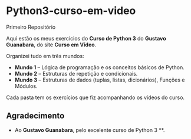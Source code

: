 # Python3-curso-em-video
  Primeiro Repositório

Aqui estão os meus exercícios do **Curso de Python 3** do **Gustavo Guanabara**, do site **Curso em Vídeo**.  

Organizei tudo em três mundos:

- **Mundo 1** – Lógica de programação e os conceitos básicos de Python.
- **Mundo 2** – Estruturas de repetição e condicionais.
- **Mundo 3** – Estruturas de dados (tuplas, listas, dicionários), Funções e Módulos.

Cada pasta tem os exercícios que fiz acompanhando os vídeos do curso.

## Agradecimento

- Ao **Gustavo Guanabara**, pelo excelente curso de Python 3 **. 

